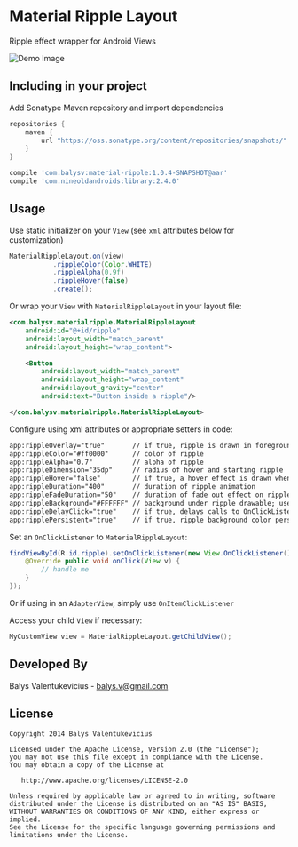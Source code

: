Material Ripple Layout
===============

Ripple effect wrapper for Android Views

![Demo Image][1]

Including in your project
-------------------------

Add Sonatype Maven repository and import dependencies

```groovy
repositories {
    maven {
        url "https://oss.sonatype.org/content/repositories/snapshots/"
    }
}

compile 'com.balysv:material-ripple:1.0.4-SNAPSHOT@aar'
compile 'com.nineoldandroids:library:2.4.0'
```

Usage
-----

Use static initializer on your `View` (see `xml` attributes below for customization)

```java
MaterialRippleLayout.on(view)
           .rippleColor(Color.WHITE)
           .rippleAlpha(0.9f)
           .rippleHover(false)
           .create();
```

Or wrap your `View` with `MaterialRippleLayout` in your layout file:

```xml
<com.balysv.materialripple.MaterialRippleLayout
    android:id="@+id/ripple"
    android:layout_width="match_parent"
    android:layout_height="wrap_content">

    <Button
        android:layout_width="match_parent"
        android:layout_height="wrap_content"
        android:layout_gravity="center"
        android:text="Button inside a ripple"/>

</com.balysv.materialripple.MaterialRippleLayout>
```

Configure using xml attributes or appropriate setters in code:

```xml
app:rippleOverlay="true"       // if true, ripple is drawn in foreground; false - background
app:rippleColor="#ff0000"      // color of ripple
app:rippleAlpha="0.7"          // alpha of ripple
app:rippleDimension="35dp"     // radius of hover and starting ripple
app:rippleHover="false"        // if true, a hover effect is drawn when view is touched
app:rippleDuration="400"       // duration of ripple animation
app:rippleFadeDuration="50"    // duration of fade out effect on ripple
app:rippleBackground="#FFFFFF" // background under ripple drawable; used with rippleOverlay="false"
app:rippleDelayClick="true"    // if true, delays calls to OnClickListeners until ripple effect ends
app:ripplePersistent="true"    // if true, ripple background color persists after animation, until setRadius(0) is called
```

Set an `OnClickListener` to `MaterialRippleLayout`:

```java
findViewById(R.id.ripple).setOnClickListener(new View.OnClickListener() {
    @Override public void onClick(View v) {
        // handle me 
    }
});
```

Or if using in an `AdapterView`, simply use `OnItemClickListener`

Access your child `View` if necessary:

```java
MyCustomView view = MaterialRippleLayout.getChildView();
```

Developed By
--------------------
Balys Valentukevicius - <balys.v@gmail.com>

License
-----------

```
Copyright 2014 Balys Valentukevicius

Licensed under the Apache License, Version 2.0 (the "License");
you may not use this file except in compliance with the License.
You may obtain a copy of the License at

   http://www.apache.org/licenses/LICENSE-2.0

Unless required by applicable law or agreed to in writing, software
distributed under the License is distributed on an "AS IS" BASIS,
WITHOUT WARRANTIES OR CONDITIONS OF ANY KIND, either express or implied.
See the License for the specific language governing permissions and
limitations under the License.
```

[1]: https://raw.github.com/balysv/material-ripple/master/art/demo.gif
